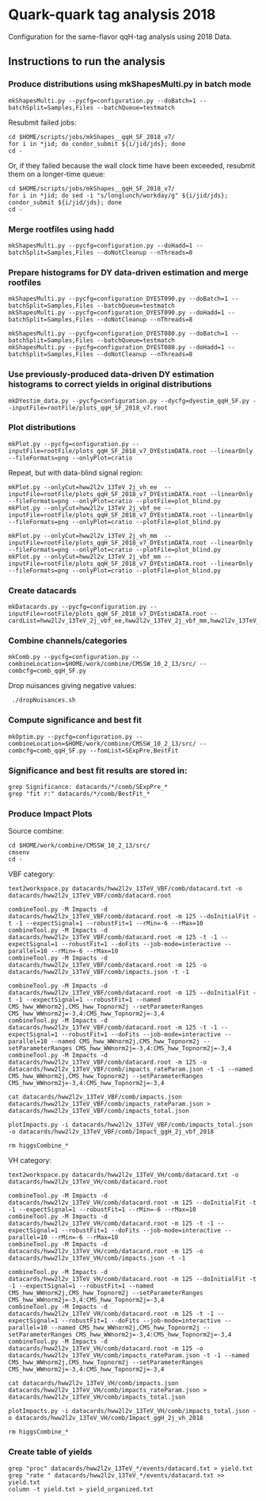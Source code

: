 # Quark-quark tag analysis 2018

Configuration for the same-flavor qqH-tag analysis using 2018 Data.

## Instructions to run the analysis

### Produce distributions using mkShapesMulti.py in batch mode

    mkShapesMulti.py --pycfg=configuration.py --doBatch=1 --batchSplit=Samples,Files --batchQueue=testmatch

Resubmit failed jobs:

    cd $HOME/scripts/jobs/mkShapes__qqH_SF_2018_v7/
    for i in *jid; do condor_submit ${i/jid/jds}; done
    cd -

Or, if they failed because the wall clock time have been exceeded, resubmit them on a longer-time queue:

    cd $HOME/scripts/jobs/mkShapes__qqH_SF_2018_v7/
    for i in *jid; do sed -i "s/longlunch/workday/g" ${i/jid/jds}; condor_submit ${i/jid/jds}; done
    cd -

### Merge rootfiles using hadd

    mkShapesMulti.py --pycfg=configuration.py --doHadd=1 --batchSplit=Samples,Files --doNotCleanup --nThreads=8

### Prepare histograms for DY data-driven estimation and merge rootfiles

    mkShapesMulti.py --pycfg=configuration_DYEST090.py --doBatch=1 --batchSplit=Samples,Files --batchQueue=testmatch
    mkShapesMulti.py --pycfg=configuration_DYEST090.py --doHadd=1 --batchSplit=Samples,Files --doNotCleanup --nThreads=8

    mkShapesMulti.py --pycfg=configuration_DYEST080.py --doBatch=1 --batchSplit=Samples,Files --batchQueue=testmatch 
    mkShapesMulti.py --pycfg=configuration_DYEST080.py --doHadd=1 --batchSplit=Samples,Files --doNotCleanup --nThreads=8

### Use previously-produced data-driven DY estimation histograms to correct yields in original distributions

    mkDYestim_data.py --pycfg=configuration.py --dycfg=dyestim_qqH_SF.py --inputFile=rootFile/plots_qqH_SF_2018_v7.root

### Plot distributions

    mkPlot.py --pycfg=configuration.py --inputFile=rootFile/plots_qqH_SF_2018_v7_DYEstimDATA.root --linearOnly --fileFormats=png --onlyPlot=cratio

Repeat, but with data-blind signal region:

    mkPlot.py --onlyCut=hww2l2v_13TeV_2j_vh_ee  --inputFile=rootFile/plots_qqH_SF_2018_v7_DYEstimDATA.root --linearOnly --fileFormats=png --onlyPlot=cratio --plotFile=plot_blind.py
    mkPlot.py --onlyCut=hww2l2v_13TeV_2j_vbf_ee --inputFile=rootFile/plots_qqH_SF_2018_v7_DYEstimDATA.root --linearOnly --fileFormats=png --onlyPlot=cratio --plotFile=plot_blind.py

    mkPlot.py --onlyCut=hww2l2v_13TeV_2j_vh_mm  --inputFile=rootFile/plots_qqH_SF_2018_v7_DYEstimDATA.root --linearOnly --fileFormats=png --onlyPlot=cratio --plotFile=plot_blind.py
    mkPlot.py --onlyCut=hww2l2v_13TeV_2j_vbf_mm --inputFile=rootFile/plots_qqH_SF_2018_v7_DYEstimDATA.root --linearOnly --fileFormats=png --onlyPlot=cratio --plotFile=plot_blind.py

### Create datacards

    mkDatacards.py --pycfg=configuration.py --inputFile=rootFile/plots_qqH_SF_2018_v7_DYEstimDATA.root --cardList=hww2l2v_13TeV_2j_vbf_ee,hww2l2v_13TeV_2j_vbf_mm,hww2l2v_13TeV_2j_vh_ee,hww2l2v_13TeV_2j_vh_mm,hww2l2v_13TeV_WW_2j_vbf_ee,hww2l2v_13TeV_WW_2j_vbf_mm,hww2l2v_13TeV_WW_2j_vh_ee,hww2l2v_13TeV_WW_2j_vh_mm,hww2l2v_13TeV_top_2j_vbf_ee,hww2l2v_13TeV_top_2j_vbf_mm,hww2l2v_13TeV_top_2j_vh_ee,hww2l2v_13TeV_top_2j_vh_mm

### Combine channels/categories

    mkComb.py --pycfg=configuration.py --combineLocation=$HOME/work/combine/CMSSW_10_2_13/src/ --combcfg=comb_qqH_SF.py

Drop nuisances giving negative values:

     ./dropNuisances.sh

### Compute significance and best fit

    mkOptim.py --pycfg=configuration.py --combineLocation=$HOME/work/combine/CMSSW_10_2_13/src/ --combcfg=comb_qqH_SF.py --fomList=SExpPre,BestFit

### Significance and best fit results are stored in:

    grep Significance: datacards/*/comb/SExpPre_*
    grep "fit r:" datacards/*/comb/BestFit_*

### Produce Impact Plots

Source combine:

    cd $HOME/work/combine/CMSSW_10_2_13/src/
    cmsenv
    cd -

VBF category:

    text2workspace.py datacards/hww2l2v_13TeV_VBF/comb/datacard.txt -o datacards/hww2l2v_13TeV_VBF/comb/datacard.root

    combineTool.py -M Impacts -d datacards/hww2l2v_13TeV_VBF/comb/datacard.root -m 125 --doInitialFit -t -1 --expectSignal=1 --robustFit=1 --rMin=-6 --rMax=10
    combineTool.py -M Impacts -d datacards/hww2l2v_13TeV_VBF/comb/datacard.root -m 125 -t -1 --expectSignal=1 --robustFit=1 --doFits --job-mode=interactive --parallel=10 --rMin=-6 --rMax=10
    combineTool.py -M Impacts -d datacards/hww2l2v_13TeV_VBF/comb/datacard.root -m 125 -o datacards/hww2l2v_13TeV_VBF/comb/impacts.json -t -1

    combineTool.py -M Impacts -d datacards/hww2l2v_13TeV_VBF/comb/datacard.root -m 125 --doInitialFit -t -1 --expectSignal=1 --robustFit=1 --named CMS_hww_WWnorm2j,CMS_hww_Topnorm2j --setParameterRanges CMS_hww_WWnorm2j=-3,4:CMS_hww_Topnorm2j=-3,4
    combineTool.py -M Impacts -d datacards/hww2l2v_13TeV_VBF/comb/datacard.root -m 125 -t -1 --expectSignal=1 --robustFit=1 --doFits --job-mode=interactive --parallel=10 --named CMS_hww_WWnorm2j,CMS_hww_Topnorm2j --setParameterRanges CMS_hww_WWnorm2j=-3,4:CMS_hww_Topnorm2j=-3,4
    combineTool.py -M Impacts -d datacards/hww2l2v_13TeV_VBF/comb/datacard.root -m 125 -o datacards/hww2l2v_13TeV_VBF/comb/impacts_rateParam.json -t -1 --named CMS_hww_WWnorm2j,CMS_hww_Topnorm2j --setParameterRanges CMS_hww_WWnorm2j=-3,4:CMS_hww_Topnorm2j=-3,4

    cat datacards/hww2l2v_13TeV_VBF/comb/impacts.json datacards/hww2l2v_13TeV_VBF/comb/impacts_rateParam.json > datacards/hww2l2v_13TeV_VBF/comb/impacts_total.json 

    plotImpacts.py -i datacards/hww2l2v_13TeV_VBF/comb/impacts_total.json -o datacards/hww2l2v_13TeV_VBF/comb/Impact_ggH_2j_vbf_2018

    rm higgsCombine_*

VH category:

    text2workspace.py datacards/hww2l2v_13TeV_VH/comb/datacard.txt -o datacards/hww2l2v_13TeV_VH/comb/datacard.root

    combineTool.py -M Impacts -d datacards/hww2l2v_13TeV_VH/comb/datacard.root -m 125 --doInitialFit -t -1 --expectSignal=1 --robustFit=1 --rMin=-6 --rMax=10
    combineTool.py -M Impacts -d datacards/hww2l2v_13TeV_VH/comb/datacard.root -m 125 -t -1 --expectSignal=1 --robustFit=1 --doFits --job-mode=interactive --parallel=10 --rMin=-6 --rMax=10
    combineTool.py -M Impacts -d datacards/hww2l2v_13TeV_VH/comb/datacard.root -m 125 -o datacards/hww2l2v_13TeV_VH/comb/impacts.json -t -1

    combineTool.py -M Impacts -d datacards/hww2l2v_13TeV_VH/comb/datacard.root -m 125 --doInitialFit -t -1 --expectSignal=1 --robustFit=1 --named CMS_hww_WWnorm2j,CMS_hww_Topnorm2j --setParameterRanges CMS_hww_WWnorm2j=-3,4:CMS_hww_Topnorm2j=-3,4
    combineTool.py -M Impacts -d datacards/hww2l2v_13TeV_VH/comb/datacard.root -m 125 -t -1 --expectSignal=1 --robustFit=1 --doFits --job-mode=interactive --parallel=10 --named CMS_hww_WWnorm2j,CMS_hww_Topnorm2j --setParameterRanges CMS_hww_WWnorm2j=-3,4:CMS_hww_Topnorm2j=-3,4
    combineTool.py -M Impacts -d datacards/hww2l2v_13TeV_VH/comb/datacard.root -m 125 -o datacards/hww2l2v_13TeV_VH/comb/impacts_rateParam.json -t -1 --named CMS_hww_WWnorm2j,CMS_hww_Topnorm2j --setParameterRanges CMS_hww_WWnorm2j=-3,4:CMS_hww_Topnorm2j=-3,4

    cat datacards/hww2l2v_13TeV_VH/comb/impacts.json datacards/hww2l2v_13TeV_VH/comb/impacts_rateParam.json > datacards/hww2l2v_13TeV_VH/comb/impacts_total.json 

    plotImpacts.py -i datacards/hww2l2v_13TeV_VH/comb/impacts_total.json -o datacards/hww2l2v_13TeV_VH/comb/Impact_ggH_2j_vh_2018

    rm higgsCombine_*

### Create table of yields

    grep "proc" datacards/hww2l2v_13TeV_*/events/datacard.txt > yield.txt
    grep "rate " datacards/hww2l2v_13TeV_*/events/datacard.txt >> yield.txt
    column -t yield.txt > yield_organized.txt